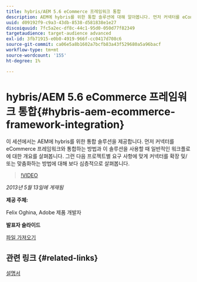 ```yaml
---
title: hybris/AEM 5.6 eCommerce 프레임워크 통합
description: AEM에 hybris를 위한 통합 솔루션에 대해 알아봅니다. 먼저 커넥터를 eCommerce 프레임워크와 통합하는 방법과 이 솔루션을 사용할 때 일반적인 워크플로에 대한 개요를 살펴봅니다. 그런 다음 프로젝트별 요구 사항에 맞게 커넥터를 확장 및/또는 맞춤화하는 방법에 대해 보다 심층적으로 살펴봅니다.
uuid: d09192f9-c9a3-43db-8538-d581838e1e27
discoiquuid: 7fc5a2ec-df8c-44c1-95d0-050d77f82349
targetaudience: target-audience advanced
exl-id: 3fb71915-e0b0-4919-966f-cc0417d708c6
source-git-commit: ca06e5a8b1602a7bcfb83a43f529680a5a96bacf
workflow-type: tm+mt
source-wordcount: '155'
ht-degree: 1%

---
```


# hybris/AEM 5.6 eCommerce 프레임워크 통합{#hybris-aem-ecommerce-framework-integration}

이 세션에서는 AEM에 hybris를 위한 통합 솔루션을 제공합니다. 먼저 커넥터를 eCommerce 프레임워크와 통합하는 방법과 이 솔루션을 사용할 때 일반적인 워크플로에 대한 개요를 살펴봅니다. 그런 다음 프로젝트별 요구 사항에 맞게 커넥터를 확장 및/또는 맞춤화하는 방법에 대해 보다 심층적으로 살펴봅니다.

>[!VIDEO](https://video.tv.adobe.com/v/19578/?quality=9)

*2013년 5월 13일에 게재됨*

**제공 주체:**

Felix Oghina, Adobe 제품 개발자

**발표자 슬라이드**

[파일 가져오기](assets/hybris-aem-5-6-ecommerce-framework-integration.pdf)

## 관련 링크 {#related-links}

[설명서](https://docs.adobe.com/content/docs/en/cq/5-6-1/ecommerce/eCommerce-framework.html#Deploying%20eCommerce%20with%20hybris)

<!--
[Get back to the Overview](https://helpx.adobe.com/experience-manager/kt/eseminars/gems/aem-index.html)
-->
